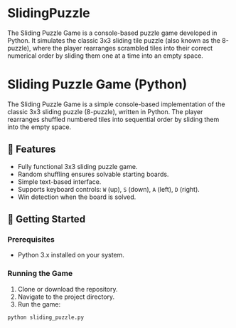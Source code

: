 # SlidingPuzzle
The Sliding Puzzle Game is a console-based puzzle game developed in Python. It simulates the classic 3x3 sliding tile puzzle (also known as the 8-puzzle), where the player rearranges scrambled tiles into their correct numerical order by sliding them one at a time into an empty space. 
# Sliding Puzzle Game (Python)

The Sliding Puzzle Game is a simple console-based implementation of the classic 3x3 sliding puzzle (8-puzzle), written in Python. The player rearranges shuffled numbered tiles into sequential order by sliding them into the empty space.

## 🎯 Features

- Fully functional 3x3 sliding puzzle game.
- Random shuffling ensures solvable starting boards.
- Simple text-based interface.
- Supports keyboard controls: `W` (up), `S` (down), `A` (left), `D` (right).
- Win detection when the board is solved.

## 🚀 Getting Started

### Prerequisites
- Python 3.x installed on your system.

### Running the Game
1. Clone or download the repository.
2. Navigate to the project directory.
3. Run the game:

```bash
python sliding_puzzle.py
